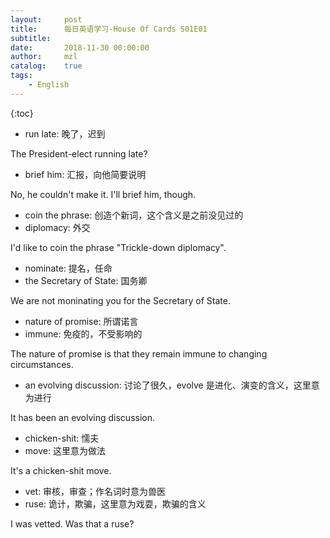 ```yaml
---
layout:     post
title:      每日英语学习-House Of Cards S01E01
subtitle:   
date:       2018-11-30 00:00:00
author:     mzl
catalog:    true
tags:
    - English
---
```


{:toc}

* run late: 晚了，迟到

The President-elect running late?

* brief him: 汇报，向他简要说明

No, he couldn't make it. I'll brief him, though.

* coin the phrase: 创造个新词，这个含义是之前没见过的
* diplomacy: 外交

I'd like to coin the phrase "Trickle-down diplomacy".

* nominate: 提名，任命
* the Secretary of State: 国务卿

We are not moninating you for the Secretary of State.

* nature of promise: 所谓诺言
* immune: 免疫的，不受影响的

The nature of promise is that they remain immune to changing circumstances.

* an evolving discussion: 讨论了很久，evolve 是进化、演变的含义，这里意为进行

It has been an evolving discussion.

* chicken-shit: 懦夫
* move: 这里意为做法

It's a chicken-shit move.

* vet: 审核，审查；作名词时意为兽医
* ruse: 诡计，欺骗，这里意为戏耍，欺骗的含义

I was vetted. Was that a ruse?